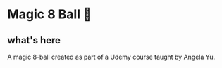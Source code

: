 


# Magic 8 Ball 🎱

## what's here

A magic 8-ball created as part of a Udemy course taught by Angela Yu.



